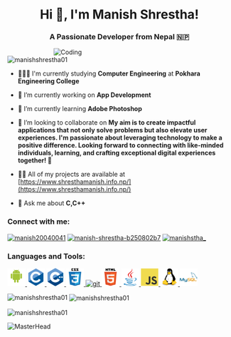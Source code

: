 
<h1 align="center">Hi 👋, I'm Manish Shrestha!</h1>
<h3 align="center">A Passionate Developer from Nepal 🇳🇵</h3>

<img align="right" alt="Coding" width="400" src="https://cdn.dribbble.com/users/1162077/screenshots/3848914/programmer.gif">

<p align="left"> <img src="https://komarev.com/ghpvc/?username=manishshrestha01&label=Profile%20views&color=0e75b6&style=flat" alt="manishshrestha01" /> </p>

- 👩🏻‍🎓 I'm currently studying **Computer Engineering** at **Pokhara Engineering College**
 
- 🔭 I’m currently working on **App Development**

- 🌱 I’m currently learning **Adobe Photoshop**

- 👯 I’m looking to collaborate on **My aim is to create impactful applications that not only solve problems but also elevate user experiences. I'm passionate about leveraging technology to make a positive difference. Looking forward to connecting with like-minded individuals, learning, and crafting exceptional digital experiences together! 🚀**

- 👨‍💻 All of my projects are available at [https://www.shresthamanish.info.np/](https://www.shresthamanish.info.np/)

- 💬 Ask me about **C,C++**

<h3 align="left">Connect with me:</h3>
<p align="left">
<a href="https://twitter.com/manish20040041" target="blank"><img align="center" src="https://raw.githubusercontent.com/rahuldkjain/github-profile-readme-generator/master/src/images/icons/Social/twitter.svg" alt="manish20040041" height="30" width="40" /></a>
<a href="https://linkedin.com/in/manish-shrestha-b250802b7" target="blank"><img align="center" src="https://raw.githubusercontent.com/rahuldkjain/github-profile-readme-generator/master/src/images/icons/Social/linked-in-alt.svg" alt="manish-shrestha-b250802b7" height="30" width="40" /></a>
<a href="https://instagram.com/manishstha_" target="blank"><img align="center" src="https://raw.githubusercontent.com/rahuldkjain/github-profile-readme-generator/master/src/images/icons/Social/instagram.svg" alt="manishstha_" height="30" width="40" /></a>
</p>

<h3 align="left">Languages and Tools:</h3>
<p align="left"> <a href="https://developer.android.com" target="_blank" rel="noreferrer"> <img src="https://raw.githubusercontent.com/devicons/devicon/master/icons/android/android-original-wordmark.svg" alt="android" width="40" height="40"/> </a> <a href="https://www.cprogramming.com/" target="_blank" rel="noreferrer"> <img src="https://raw.githubusercontent.com/devicons/devicon/master/icons/c/c-original.svg" alt="c" width="40" height="40"/> </a> <a href="https://www.w3schools.com/cpp/" target="_blank" rel="noreferrer"> <img src="https://raw.githubusercontent.com/devicons/devicon/master/icons/cplusplus/cplusplus-original.svg" alt="cplusplus" width="40" height="40"/> </a> <a href="https://www.w3schools.com/css/" target="_blank" rel="noreferrer"> <img src="https://raw.githubusercontent.com/devicons/devicon/master/icons/css3/css3-original-wordmark.svg" alt="css3" width="40" height="40"/> </a> <a href="https://git-scm.com/" target="_blank" rel="noreferrer"> <img src="https://www.vectorlogo.zone/logos/git-scm/git-scm-icon.svg" alt="git" width="40" height="40"/> </a> <a href="https://www.w3.org/html/" target="_blank" rel="noreferrer"> <img src="https://raw.githubusercontent.com/devicons/devicon/master/icons/html5/html5-original-wordmark.svg" alt="html5" width="40" height="40"/> </a> <a href="https://www.java.com" target="_blank" rel="noreferrer"> <img src="https://raw.githubusercontent.com/devicons/devicon/master/icons/java/java-original.svg" alt="java" width="40" height="40"/> </a> <a href="https://developer.mozilla.org/en-US/docs/Web/JavaScript" target="_blank" rel="noreferrer"> <img src="https://raw.githubusercontent.com/devicons/devicon/master/icons/javascript/javascript-original.svg" alt="javascript" width="40" height="40"/> </a> <a href="https://www.linux.org/" target="_blank" rel="noreferrer"> <img src="https://raw.githubusercontent.com/devicons/devicon/master/icons/linux/linux-original.svg" alt="linux" width="40" height="40"/> </a> <a href="https://www.mysql.com/" target="_blank" rel="noreferrer"> <img src="https://raw.githubusercontent.com/devicons/devicon/master/icons/mysql/mysql-original-wordmark.svg" alt="mysql" width="40" height="40"/> </a> </p>

<p><img align="left" src="https://github-readme-stats.vercel.app/api/top-langs?username=manishshrestha01&show_icons=true&locale=en&layout=compact" alt="manishshrestha01" /></p>

<p>&nbsp;<img align="center" src="https://github-readme-stats.vercel.app/api?username=manishshrestha01&show_icons=true&locale=en" alt="manishshrestha01" /></p>

<p><img align="center" src="https://github-readme-streak-stats.herokuapp.com/?user=manishshrestha01&" alt="manishshrestha01" /></p>

![MasterHead](https://camo.githubusercontent.com/700f2ecd2ca652d02ff0705ebdf8c4ee71dfbbe0d67fc02950f84eb251242ab9/68747470733a2f2f666972656261736573746f726167652e676f6f676c65617069732e636f6d2f76302f622f666c6578692d636f64696e672e61707073706f742e636f6d2f6f2f64656d706769372d35323066386435662d363364342d343435332d383832322d6462633134396165323766382e6769663f616c743d6d6564696126746f6b656e3d39316330633762322d393363332d343032392d623031312d316138373033633537333064)
